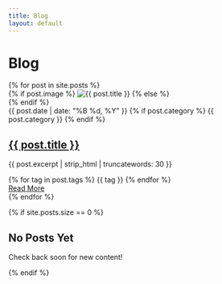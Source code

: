 ```yaml
---
title: Blog
layout: default
---
```


# Blog

<div class="blog-grid">
    {% for post in site.posts %}
    <article class="blog-card">
        <div class="blog-image">
            {% if post.image %}
            <img src="{{ post.image | relative_url }}" alt="{{ post.title }}">
            {% else %}
            <div class="blog-image-placeholder">
                <i class="fas fa-newspaper"></i>
            </div>
            {% endif %}
        </div>
        <div class="blog-content">
            <div class="blog-meta">
                <span class="blog-date">
                    <i class="far fa-calendar"></i>
                    {{ post.date | date: "%B %d, %Y" }}
                </span>
                {% if post.category %}
                <span class="blog-category">
                    <i class="fas fa-folder"></i>
                    {{ post.category }}
                </span>
                {% endif %}
            </div>
            <h2 class="blog-title">
                <a href="{{ post.url | relative_url }}">{{ post.title }}</a>
            </h2>
            <p class="blog-excerpt">{{ post.excerpt | strip_html | truncatewords: 30 }}</p>
            <div class="blog-tags">
                {% for tag in post.tags %}
                <span class="blog-tag">{{ tag }}</span>
                {% endfor %}
            </div>
            <a href="{{ post.url | relative_url }}" class="read-more">
                Read More <i class="fas fa-arrow-right"></i>
            </a>
        </div>
    </article>
    {% endfor %}
</div>

{% if site.posts.size == 0 %}
<div class="no-posts">
    <i class="fas fa-newspaper"></i>
    <h2>No Posts Yet</h2>
    <p>Check back soon for new content!</p>
</div>
{% endif %} 
